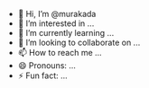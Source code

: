 - 👋 Hi, I’m @murakada
- 👀 I’m interested in ...
- 🌱 I’m currently learning ...
- 💞️ I’m looking to collaborate on ...
- 📫 How to reach me ...
- 😄 Pronouns: ...
- ⚡ Fun fact: ...

<!---
murakada/murakada is a ✨ special ✨ repository because its `README.md` (this file) appears on your GitHub profile.
You can click the Preview link to take a look at your changes.
--->
